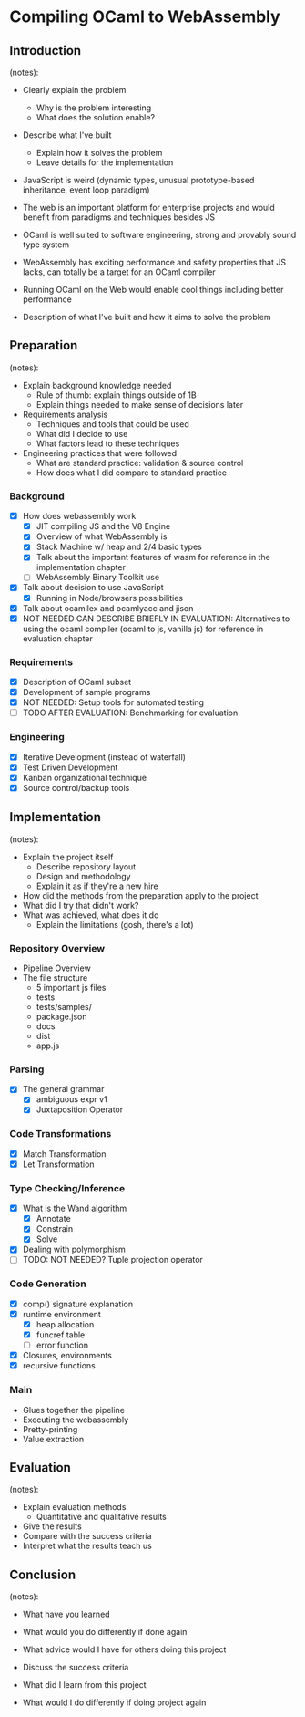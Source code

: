 # Compiling OCaml to WebAssembly
## Introduction
(notes):
- Clearly explain the problem
   - Why is the problem interesting
   - What does the solution enable?
- Describe what I've built
   - Explain how it solves the problem
   - Leave details for the implementation

- JavaScript is weird (dynamic types, unusual prototype-based inheritance, event loop paradigm)
- The web is an important platform for enterprise projects and would benefit from paradigms and techniques besides JS
- OCaml is well suited to software engineering, strong and provably sound type system
- WebAssembly has exciting performance and safety properties that JS lacks, can totally be a target for an OCaml compiler
- Running OCaml on the Web would enable cool things including better performance
- Description of what I've built and how it aims to solve the problem

## Preparation
(notes):
- Explain background knowledge needed
   - Rule of thumb: explain things outside of 1B
   - Explain things needed to make sense of decisions later
- Requirements analysis
   - Techniques and tools that could be used
   - What did I decide to use
   - What factors lead to these techniques
- Engineering practices that were followed
   - What are standard practice: validation & source control
   - How does what I did compare to standard practice

### Background
- [x] How does webassembly work
    - [x] JIT compiling JS and the V8 Engine
    - [x] Overview of what WebAssembly is
    - [x] Stack Machine w/ heap and 2/4 basic types
    - [x] Talk about the important features of wasm for reference in the implementation chapter
    - [ ] WebAssembly Binary Toolkit use
- [x] Talk about decision to use JavaScript
   - [x] Running in Node/browsers possibilities
- [x] Talk about ocamllex and ocamlyacc and jison
- [x] NOT NEEDED CAN DESCRIBE BRIEFLY IN EVALUATION: Alternatives to using the ocaml compiler (ocaml to js, vanilla js) for reference in evaluation chapter
### Requirements
- [x] Description of OCaml subset
- [x] Development of sample programs
- [x] NOT NEEDED: Setup tools for automated testing
- [ ] TODO AFTER EVALUATION: Benchmarking for evaluation
### Engineering
- [x] Iterative Development (instead of waterfall)
- [x] Test Driven Development
- [x] Kanban organizational technique
- [x] Source control/backup tools

## Implementation
(notes):
- Explain the project itself
    - Describe repository layout
    - Design and methodology
    - Explain it as if they're a new hire
- How did the methods from the preparation apply to the project
- What did I try that didn't work?
- What was achieved, what does it do
    - Explain the limitations (gosh, there's a lot)

### Repository Overview
- Pipeline Overview
- The file structure
    - 5 important js files
    - tests
    - tests/samples/
    - package.json
    - docs
    - dist
    - app.js
### Parsing
- [x] The general grammar
   - [x] ambiguous expr v1
   - [x] Juxtaposition Operator
### Code Transformations
- [x] Match Transformation
- [x] Let Transformation
### Type Checking/Inference
- [x] What is the Wand algorithm
    - [x] Annotate
    - [x] Constrain
    - [x] Solve
- [x] Dealing with polymorphism
- [ ] TODO: NOT NEEDED? Tuple projection operator
### Code Generation
-[x] comp() signature explanation
- [x] runtime environment
   - [x] heap allocation
   - [x] funcref table
   - [ ] error function
- [x] Closures, environments
- [x] recursive functions
### Main
- Glues together the pipeline
- Executing the webassembly
- Pretty-printing
- Value extraction

## Evaluation
(notes):
- Explain evaluation methods
    - Quantitative and qualitative results
- Give the results
- Compare with the success criteria
- Interpret what the results teach us

## Conclusion
(notes):
- What have you learned
- What would you do differently if done again
- What advice would I have for others doing this project

- Discuss the success criteria
- What did I learn from this project
- What would I do differently if doing project again
